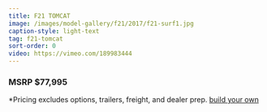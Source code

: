 ```yaml
---
title: F21 TOMCAT
image: /images/model-gallery/f21/2017/f21-surf1.jpg
caption-style: light-text
tag: f21-tomcat
sort-order: 0
video: https://vimeo.com/189983444
---
```

### MSRP $77,995 ####

*Pricing excludes options, trailers, freight, and dealer prep.
[ build your own](http://designer.mbsportsusa.com/model/8)
